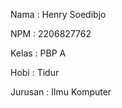 Nama    : Henry Soedibjo

NPM     : 2206827762
     
Kelas   : PBP A

Hobi    : Tidur

Jurusan : Ilmu Komputer